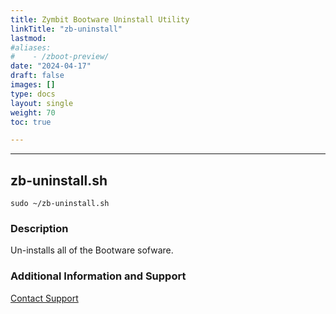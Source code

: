 ```yaml
---
title: Zymbit Bootware Uninstall Utility
linkTitle: "zb-uninstall"
lastmod:
#aliases:
#    - /zboot-preview/
date: "2024-04-17"
draft: false
images: []
type: docs
layout: single
weight: 70
toc: true

---
```


-----


## zb-uninstall.sh

```
sudo ~/zb-uninstall.sh
```

### Description

Un-installs all of the Bootware sofware. 

### Additional Information and Support
    
[Contact Support](mailto:support@zymbit.com)

